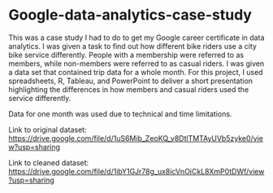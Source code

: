 # Google-data-analytics-case-study
This was a case study I had to do to get my Google career certificate in data analytics. I was given a task to find out how different bike riders use a city bike service differently.  People with a membership were referred to as members, while non-members were referred to as casual riders. I was given a data set that contained trip data for a whole month. For this project, I used spreadsheets, R, Tableau, and PowerPoint to deliver a short presentation highlighting the differences in how members and casual riders used the service differently.

Data for one month was used due to technical and time limitations.

Link to original dataset: https://drive.google.com/file/d/1uS6Mib_ZeoKQ_v8DtlTMTAyUVb5zyke0/view?usp=sharing

Link to cleaned dataset: https://drive.google.com/file/d/1ibY1GJr78g_ux8icVnOiCkL8XmP0tDWf/view?usp=sharing
